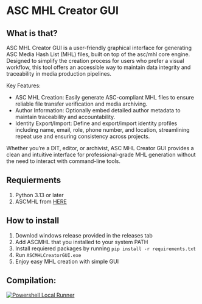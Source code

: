 # ASC MHL Creator GUI
## What is that?
ASC MHL Creator GUI is a user-friendly graphical interface for generating ASC Media Hash List (MHL) files, built on top of the asc/mhl core engine. Designed to simplify the creation process for users who prefer a visual workflow, this tool offers an accessible way to maintain data integrity and traceability in media production pipelines.

Key Features:
- ASC MHL Creation: Easily generate ASC-compliant MHL files to ensure reliable file transfer verification and media archiving.
- Author Information: Optionally embed detailed author metadata to maintain traceability and accountability.
- Identity Export/Import: Define and export/import identity profiles including name, email, role, phone number, and location, streamlining repeat use and ensuring consistency across projects.

Whether you’re a DIT, editor, or archivist, ASC MHL Creator GUI provides a clean and intuitive interface for professional-grade MHL generation without the need to interact with command-line tools.

## Requierments
1. Python 3.13 or later
2. ASCMHL from [HERE](https://github.com/ascmitc/mhl)

## How to install
1. Downlod windows release provided in the releases tab
2. Add ASCMHL that you installed to your system PATH
3. Install requiered packages by running `pip install -r requirements.txt`
4. Run `ASCMHLCreatorGUI.exe`
5. Enjoy easy MHL creation with simple GUI

## Compilation: 
[![Powershell Local Runner](https://github.com/mrtajniak/ascmhl_gui/actions/workflows/main.yml/badge.svg?branch=main)](https://github.com/mrtajniak/ascmhl_gui/actions/workflows/main.yml)
